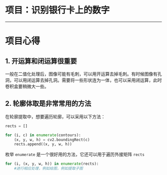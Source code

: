 # 项目：识别银行卡上的数字

---

# 项目心得
## **1. 开运算和闭运算很重要**
一般在二值化处理后，图像可能有毛刺，可以用开运算去掉毛刺。有时候图像有孔洞，可以用闭运算去掉孔洞。需要将一些形状连为一体，也可以采用闭运算，此时卷积盒要稍微大一些。

## **2. 轮廓体取是非常常用的方法**
在轮廓提取中，想要遍历轮廓，可以采用以下方法：

```python
rects = []

for (i, c) in enumerate(contours):
    (x, y, w, h) = cv2.boundingRect(c)
    rects.append((x, y, w, h))
```

枚举 `enumerate` 是一个很好用的方法，它还可以用于遍历外接矩阵 `rects`
```python
for (i, (x, y, w, h)) in enumerate(rects):
    #进行相应处理，例如绘图，例如提取子图
```


